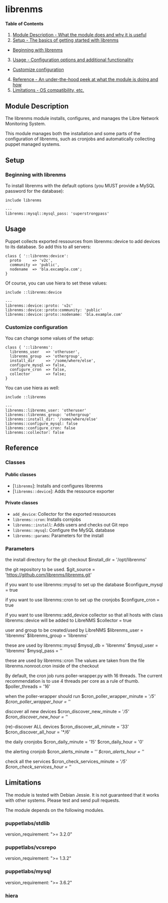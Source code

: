 # librenms

#### Table of Contents

  1. [Module Description - What the module does and why it is useful](#module-description)
  2. [Setup - The basics of getting started with librenms](#setup)
  * [Beginning with librenms](#beginning-with-librenms)
  3. [Usage - Configuration options and additional functionality](#usage)
  * [Customize configuration](#customize-configuration)
  4. [Reference - An under-the-hood peek at what the module is doing and how](#reference)
  5. [Limitations - OS compatibility, etc.](#limitations)

## Module Description

The librenms module installs, configures, and manages the Libre Network Monitoring System.

This module manages both the installation and some parts of the configuration of librenms, such as cronjobs and automatically collecting puppet managed systems.

## Setup

### Beginning with librenms

To install librenms with the default options (you MUST provide a MySQL password for the database):

```puppet
include librenms
```
```hiera
---
librenms::mysql::mysql_pass: 'superstrongpass'
```

## Usage

Puppet collects exported ressources from librenms::device to add devices to its database. So add this to all servers:

```puppet
class { '::librenms:device':
  proto     => 'v2c',
  community => 'public',
  nodename  => 'bla.excample.com';
}
```

Of course, you can use hiera to set these values:

```puppet
include ::librenms:device
```

```hiera
---
librenms::device::proto: 'v2c'
librenms::device::proto:community: 'public'
librenms::device::proto::nodename: 'bla.example.com'
```

### Customize configuration

You can change some values of the setup:

```puppet
class { '::librenms':
  librenms_user   => 'otheruser',
  librenms_group  => 'othergroup',
  install_dir     => '/some/where/else',
  configure_mysql => false,
  configure_cron  => false,
  collector       => false;
}
```
You can use hiera as well:

```puppet
include ::librenms
```
```hiera
---
librenms::librenms_user: 'otheruser'
librenms::librenms_group: 'othergroup'
librenms::install_dir: '/some/where/else'
librenms::configure_mysql: false
librenms::configure_cron: false
librenms::collector: false
```

## Reference

### Classes

#### Public classes

* [`librenms`]: Installs and configures librenms
* [`librenms::device`]: Adds the ressource exporter

#### Private classes
* `add_device`: Collector for the exported ressources
* `librenms::cron`: Installs cornjobs
* `librenms::install`: Adds users and checks out Git repo
* `librenms::mysql`: Configure the MySQL database
* `librenms::params`: Parameters for the install

### Parameters

the install directory for the git checkout
$install_dir = '/opt/librenms'

the git repository to be used.
$git_source = 'https://github.com/librenms/librenms.git'

if you want to use librenms::mysql to set up the database
$configure_mysql = true

if you want to use librenms::cron to set up the cronjobs
$configure_cron = true

if you want to use librenms::add_device collector so that
all hosts with class librenms::device will be added to LibreNMS
$collector = true

user and group to be created/used by LibreNMS
$librenms_user = 'librenms'
$librenms_group = 'librenms'

these are used by librenms::mysql
$mysql_db = 'librenms'
$mysql_user = 'librenms'
$mysql_pass = ''

these are used by librenms::cron
The values are taken from the file librenms.nonroot.cron inside of the checkout

By default, the cron job runs poller-wrapper.py with 16 threads.
The current recommendation is to use 4 threads per core as a rule of thumb.
$poller_threads = '16'

when the poller-wrapper should run
$cron_poller_wrapper_minute = '*/5'
$cron_poller_wrapper_hour = '*'

discover all new devices
$cron_discover_new_minute = '*/5'
$cron_discover_new_hour = '*'

(re)-discover ALL devices
$cron_discover_all_minute = '33'
$cron_discover_all_hour = '*/6'

the daily cronjobs
$cron_daily_minute = '15'
$cron_daily_hour = '0'

the alerting cronjob
$cron_alerts_minute = '*'
$cron_alerts_hour = '*'

check all the services
$cron_check_services_minute = '*/5'
$cron_check_services_hour = '*'

## Limitations

The module is tested with Debian Jessie. It is not guaranteed that it works with other systems. Please test and send pull requests.

The module depends on the following modules.

### puppetlabs/stdlib
version_requirement: ">= 3.2.0"

### puppetlabs/vcsrepo
version_requirement: ">=  1.3.2"

### puppetlabs/mysql
version_requirement: ">=  3.6.2"

### hiera

